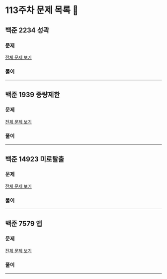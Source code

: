 # 113주차 문제 목록 📝

## 백준 2234 성곽

### 문제

[전체 문제 보기](https://www.acmicpc.net/problem/2234)    

### 풀이

___

## 백준 1939 중량제한

### 문제

[전체 문제 보기](https://www.acmicpc.net/problem/1939)

### 풀이

___

## 백준 14923 미로탈출

### 문제

[전체 문제 보기](https://www.acmicpc.net/problem/14923)

### 풀이

___

## 백준 7579 앱

### 문제

[전체 문제 보기](https://www.acmicpc.net/problem/7579)

### 풀이

---
